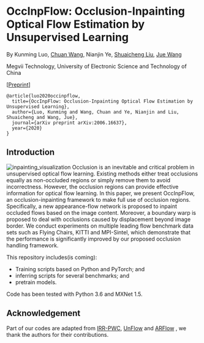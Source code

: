 # OccInpFlow: Occlusion-Inpainting Optical Flow Estimation by Unsupervised Learning

By Kunming Luo, [Chuan Wang](http://wangchuan.github.io/index.html), Nianjin Ye, [Shuaicheng Liu](http://www.liushuaicheng.org/), [Jue Wang](http://www.juew.org/)

Megvii Technology, University of Electronic Science and Technology of China

[[Preprint](https://arxiv.org/abs/2006.16637)]

    @article{luo2020occinpflow,
      title={OccInpFlow: Occlusion-Inpainting Optical Flow Estimation by Unsupervised Learning},
      author={Luo, Kunming and Wang, Chuan and Ye, Nianjin and Liu, Shuaicheng and Wang, Jue},
      journal={arXiv preprint arXiv:2006.16637},
      year={2020}
    }

## Introduction
![inpainting_visualization](./images/gif_v2_1.gif)
Occlusion is an inevitable and critical problem in unsupervised optical flow learning. Existing methods either treat occlusions equally as non-occluded regions or simply remove them to avoid incorrectness. However, the occlusion regions can provide effective information for optical flow learning. In this paper, we present OccInpFlow, an occlusion-inpainting framework to make full use of occlusion regions. Specifically, a new appearance-flow network is proposed to inpaint occluded flows based on the image content. Moreover, a boundary warp is proposed to deal with occlusions caused by displacement beyond image border. We conduct experiments on multiple leading flow benchmark data sets such as Flying Chairs, KITTI and MPI-Sintel, which demonstrate that the performance is significantly improved by our proposed occlusion handling framework. 

This repository includes(is coming):

- Training scripts based on Python and PyTorch; and
- inferring scripts for several benchmarks; and 
- pretrain models. 

Code has been tested with Python 3.6 and MXNet 1.5.

    
## Acknowledgement
Part of our codes are adapted from [IRR-PWC](https://github.com/visinf/irr), [UnFlow](https://github.com/simonmeister/UnFlow) and [ARFlow](https://github.com/lliuz/ARFlow) , we thank the authors for their contributions.